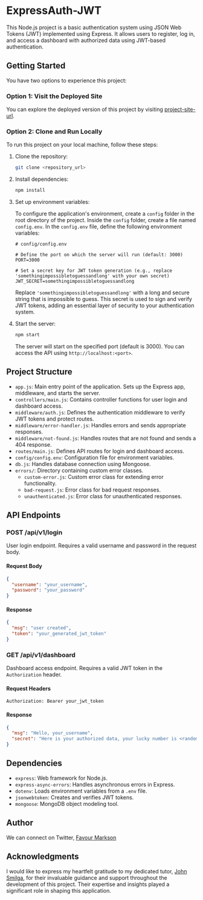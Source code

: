 # ExpressAuth-JWT 

This Node.js project is a basic authentication system using JSON Web Tokens (JWT) implemented using Express. It allows users to register, log in, and access a dashboard with authorized data using JWT-based authentication.

## Getting Started

You have two options to experience this project:

### Option 1: Visit the Deployed Site

You can explore the deployed version of this project by visiting [project-site-url](https://example.com). 

### Option 2: Clone and Run Locally

To run this project on your local machine, follow these steps:

1. Clone the repository:

   ```bash
   git clone <repository_url>
   ```

2. Install dependencies:

   ```bash
   npm install
   ```

3. Set up environment variables:

   To configure the application's environment, create a `config` folder in the root directory of the project. Inside the `config` folder, create a file named `config.env`. In the `config.env` file, define the following environment variables:

   ```plaintext
   # config/config.env

   # Define the port on which the server will run (default: 3000)
   PORT=3000

   # Set a secret key for JWT token generation (e.g., replace 'somethingimpossibletoguessandlong' with your own secret)
   JWT_SECRET=somethingimpossibletoguessandlong
   ```

   Replace `'somethingimpossibletoguessandlong'` with a long and secure string that is impossible to guess. This secret is used to sign and verify JWT tokens, adding an essential layer of security to your authentication system.

4. Start the server:

   ```bash
   npm start
   ```

   The server will start on the specified port (default is 3000). You can access the API using `http://localhost:<port>`.

## Project Structure

- `app.js`: Main entry point of the application. Sets up the Express app, middleware, and starts the server.
- `controllers/main.js`: Contains controller functions for user login and dashboard access.
- `middleware/auth.js`: Defines the authentication middleware to verify JWT tokens and protect routes.
- `middleware/error-handler.js`: Handles errors and sends appropriate responses.
- `middleware/not-found.js`: Handles routes that are not found and sends a 404 response.
- `routes/main.js`: Defines API routes for login and dashboard access.
- `config/config.env`: Configuration file for environment variables.
- `db.js`: Handles database connection using Mongoose.
- `errors/`: Directory containing custom error classes.
  - `custom-error.js`: Custom error class for extending error functionality.
  - `bad-request.js`: Error class for bad request responses.
  - `unauthenticated.js`: Error class for unauthenticated responses.

## API Endpoints

### POST /api/v1/login

User login endpoint. Requires a valid username and password in the request body.

#### Request Body

```json
{
  "username": "your_username",
  "password": "your_password"
}
```

#### Response

```json
{
  "msg": "user created",
  "token": "your_generated_jwt_token"
}
```

### GET /api/v1/dashboard

Dashboard access endpoint. Requires a valid JWT token in the `Authorization` header.

#### Request Headers

```plaintext
Authorization: Bearer your_jwt_token
```

#### Response

```json
{
  "msg": "Hello, your_username",
  "secret": "Here is your authorized data, your lucky number is <random_number>"
}
```

## Dependencies

- `express`: Web framework for Node.js.
- `express-async-errors`: Handles asynchronous errors in Express.
- `dotenv`: Loads environment variables from a `.env` file.
- `jsonwebtoken`: Creates and verifies JWT tokens.
- `mongoose`: MongoDB object modeling tool.

## Author

We can connect on Twitter, 
[Favour Markson](https://twitter.com/MarksonFavour1)

## Acknowledgments

I would like to express my heartfelt gratitude to my dedicated tutor, [John Smilga](https://johnsmilga.com/), for their invaluable guidance and support throughout the development of this project. Their expertise and insights played a significant role in shaping this application. 

